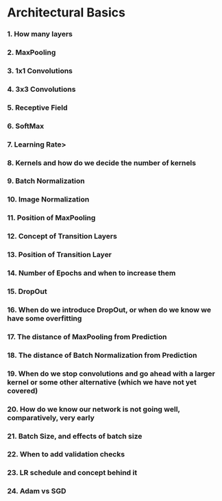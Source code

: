 # Architectural Basics</br>
### 1.  How many layers</br>
### 2.  MaxPooling</br>
### 3.  1x1 Convolutions</br>
### 4.  3x3 Convolutions</br>
### 5.  Receptive Field</br>
### 6.  SoftMax</br>
### 7.  Learning Rate></br>
### 8.  Kernels and how do we decide the number of kernels</br>
### 9.  Batch Normalization</br>
### 10.  Image Normalization</br>
### 11.  Position of MaxPooling</br>
### 12.  Concept of Transition Layers</br>
### 13.  Position of Transition Layer</br>
### 14.  Number of Epochs and when to increase them</br>
### 15.  DropOut</br>
### 16.  When do we introduce DropOut, or when do we know we have some overfitting</br>
### 17.  The distance of MaxPooling from Prediction</br>
### 18.  The distance of Batch Normalization from Prediction</br>
### 19.  When do we stop convolutions and go ahead with a larger kernel or some other alternative (which we have not yet covered)</br>
### 20.  How do we know our network is not going well, comparatively, very early</br>
### 21.  Batch Size, and effects of batch size</br>
### 22.  When to add validation checks</br>
### 23.  LR schedule and concept behind it</br>
### 24.  Adam vs SGD</br>
